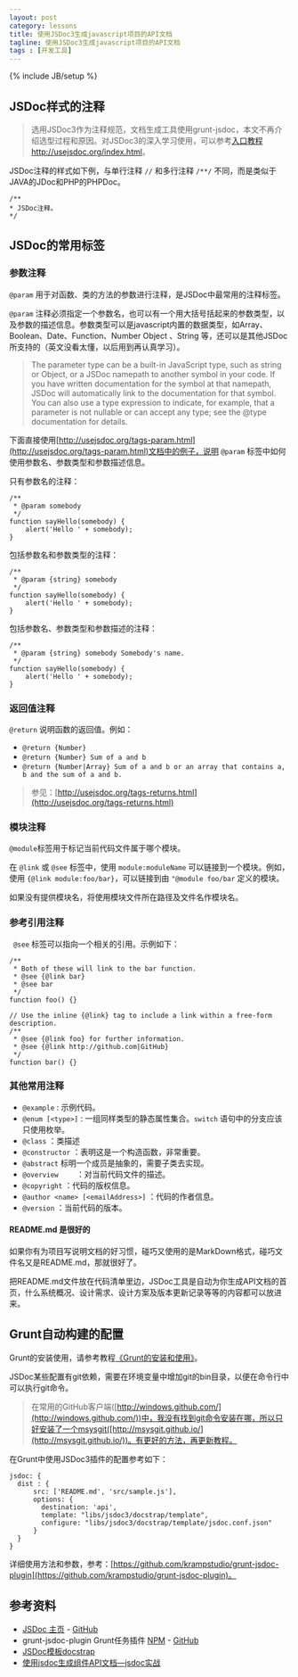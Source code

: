```yaml
---
layout: post
category: lessons
title: 使用JSDoc3生成javascript项目的API文档
tagline: 使用JSDoc3生成javascript项目的API文档
tags : [开发工具]
---
```

{% include JB/setup %}

## JSDoc样式的注释 ##

> 选用JSDoc3作为注释规范，文档生成工具使用grunt-jsdoc，本文不再介绍选型过程和原因。对JSDoc3的深入学习使用，可以参考[入口教程http://usejsdoc.org/index.html](http://usejsdoc.org/index.html)。

JSDoc注释的样式如下例，与单行注释 `//` 和多行注释 `/**/` 不同，而是类似于JAVA的JDoc和PHP的PHPDoc。

    /**
    * JSDoc注释。
    */

## JSDoc的常用标签 ##

### 参数注释 ###

`@param` 用于对函数、类的方法的参数进行注释，是JSDoc中最常用的注释标签。

`@param` 注释必须指定一个参数名，也可以有一个用大括号括起来的参数类型，以及参数的描述信息。参数类型可以是javascript内置的数据类型，如Array、Boolean、Date、Function、Number Object 、String 等，还可以是其他JSDoc所支持的（英文没看太懂，以后用到再认真学习）。

> The parameter type can be a built-in JavaScript type, such as string or Object, or a JSDoc namepath to another symbol in your code. If you have written documentation for the symbol at that namepath, JSDoc will automatically link to the documentation for that symbol. You can also use a type expression to indicate, for example, that a parameter is not nullable or can accept any type; see the @type documentation for details.

下面直接使用[http://usejsdoc.org/tags-param.html](http://usejsdoc.org/tags-param.html)文档中的例子，说明 `@param` 标签中如何使用参数名、参数类型和参数描述信息。

只有参数名的注释：

	/**
	 * @param somebody
	 */
	function sayHello(somebody) {
	    alert('Hello ' + somebody);
	}

包括参数名和参数类型的注释：

	/**
	 * @param {string} somebody
	 */
	function sayHello(somebody) {
	    alert('Hello ' + somebody);
	}

包括参数名、参数类型和参数描述的注释：

	/**
	 * @param {string} somebody Somebody's name.
	 */
	function sayHello(somebody) {
	    alert('Hello ' + somebody);
	}

### 返回值注释 ###

`@return` 说明函数的返回值。例如：

- `@return {Number}`
- `@return {Number} Sum of a and b`
- `@return {Number|Array} Sum of a and b or an array that contains a, b and the sum of a and b.`

> 参见：[http://usejsdoc.org/tags-returns.html](http://usejsdoc.org/tags-returns.html)

### 模块注释 ###

`@module`标签用于标记当前代码文件属于哪个模块。

在 `@link` 或 `@see` 标签中，使用 `module:moduleName` 可以链接到一个模块。例如，使用 `{@link module:foo/bar}`，可以链接到由 `"@module foo/bar` 定义的模块。

如果没有提供模块名，将使用模块文件所在路径及文件名作模块名。

### 参考引用注释 ###

` @see` 标签可以指向一个相关的引用。示例如下：

	/**
	 * Both of these will link to the bar function.
	 * @see {@link bar}
	 * @see bar
	 */
	function foo() {}
	
	// Use the inline {@link} tag to include a link within a free-form description.
	/**
	 * @see {@link foo} for further information.
	 * @see {@link http://github.com|GitHub}
	 */
	function bar() {}

### 其他常用注释 ###

- `@example`	: 示例代码。
- `@enum [<type>]`	: 一组同样类型的静态属性集合。`switch` 语句中的分支应该只使用枚举。
- `@class` ：类描述
- `@constructor` ：表明这是一个构造函数，非常重要。
- `@abstract` 标明一个成员是抽象的，需要子类去实现。
- `@overview	`	：对当前代码文件的描述。
- `@copyright`	：代码的版权信息。
- `@author <name> [<emailAddress>]`	：代码的作者信息。
- `@version`		：当前代码的版本。

#### README.md 是很好的 ####

如果你有为项目写说明文档的好习惯，碰巧又使用的是MarkDown格式，碰巧文件名又是README.md，那就很好了。

把README.md文件放在代码清单里边，JSDoc工具是自动为你生成API文档的首页，什么系统概况、设计需求、设计方案及版本更新记录等等的内容都可以放进来。

## Grunt自动构建的配置 ##

Grunt的安装使用，请参考教程[《Grunt的安装和使用》](http://clientlab.github.io/lessons/2013/10/15/installation-and-use-of-grunt/)。

JSDoc某些配置有git依赖，需要在环境变量中增加git的bin目录，以便在命令行中可以执行git命令。

> 在常用的GitHub客户端([http://windows.github.com/](http://windows.github.com/))中，我没有找到git命令安装在哪，所以只好安装了一个msysgit([http://msysgit.github.io/](http://msysgit.github.io/))。有更好的方法，再更新教程。

在Grunt中使用JSDoc3插件的配置参考如下：

    jsdoc: {
      dist : {
          src: ['README.md', 'src/sample.js'], 
          options: {
            destination: 'api',
            template: "libs/jsdoc3/docstrap/template",
            configure: "libs/jsdoc3/docstrap/template/jsdoc.conf.json"            
          }
      }
    }

详细使用方法和参数，参考：[https://github.com/krampstudio/grunt-jsdoc-plugin](https://github.com/krampstudio/grunt-jsdoc-plugin)。

## 参考资料 ##

- [JSDoc 主页](http://usejsdoc.org/index.html) - [GitHub](https://github.com/jsdoc3/jsdoc)
- grunt-jsdoc-plugin Grunt任务插件 [NPM](https://npmjs.org/package/grunt-jsdoc) - [GitHub](https://github.com/krampstudio/grunt-jsdoc-plugin)
- [JSDoc模板docstrap](https://github.com/terryweiss/docstrap)
- [使用jsdoc生成组件API文档—jsdoc实战](http://www.36ria.com/5101)